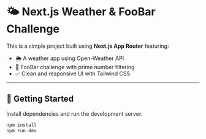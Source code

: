# 🌤️ Next.js Weather & FooBar Challenge

This is a simple project built using **Next.js App Router** featuring:

- 🌦️ A weather app using Open-Weather API
- 🔢 FooBar challenge with prime number filtering
- ✅ Clean and responsive UI with Tailwind CSS

---

## 🚀 Getting Started

Install dependencies and run the development server:

```bash
npm install
npm run dev
